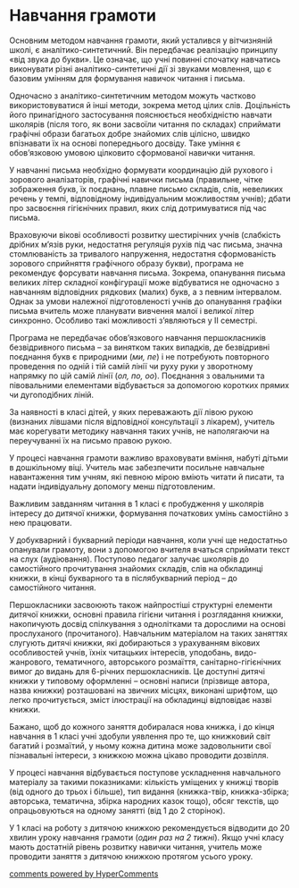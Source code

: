 <div id="hypercomments_widget" class="js-hypercomments-widget
invisible"></div>


Навчання грамоти
=============================================
<p>Основним методом навчання грамоти, який усталився у вітчизняній школі, є аналітико-синтетичний. Він передбачає реалізацію принципу «від звука до букви». Це означає, що учні повинні спочатку навчатись виконувати різні аналітико-синтетичні дії зі звуками мовлення, що є базовим умінням для формування навичок читання і письма.</p>
<p>Одночасно з аналітико-синтетичним методом можуть частково використовуватися й інші методи, зокрема метод цілих слів. Доцільність його принагідного застосування пояснюється необхідністю навчати школярів (після того, як вони засвоїли читання по складах) сприймати графічні образи багатьох добре знайомих слів цілісно, швидко впізнавати їх на основі попереднього досвіду. Таке уміння є обов’язковою умовою цілковито сформованої навички читання.</p>
<p>У навчанні письма необхідно формувати координацію дій рухового і зорового аналізаторів, графічні навички письма (правильне, чітке зображення букв, їх поєднань, плавне письмо складів, слів, невеликих речень у темпі, відповідному індивідуальним можливостям учнів); дбати про засвоєння гігієнічних правил, яких слід дотримуватися під час письма.</p>
<p>Враховуючи вікові особливості розвитку шестирічних учнів (слабкість дрібних м’язів руки, недостатня регуляція рухів під час письма, значна стомлюваність за тривалого напруження, недостатня сформованість зорового сприйняття графічного образу букви), програма не рекомендує форсувати навчання письма. Зокрема, опанування письма великих літер складної конфігурації може відбуватися не одночасно з навчанням відповідних рядкових (малих) букв, а з певним інтервалом. Однак за умови належної підготовленості учнів до опанування графіки письма вчитель може планувати вивчення малої і великої літер синхронно. Особливо такі можливості з’являються у ІІ семестрі.</p>
<p>Програма не передбачає обов’язкового навчання першокласників безвідривного письма – за винятком таких випадків, де безвідривні поєднання букв є природними (<i>ми, пе</i>) і не потребують повторного проведення по одній і тій самій лінії чи руху руки у зворотному напрямку по цій самій лінії (<i>ол, по, оо</i>). Поєднання з овальними та півовальними елементами відбувається за допомогою коротких прямих чи дугоподібних ліній.</p>
<p>За наявності в класі дітей, у яких переважають дії лівою рукою (визнаних лівшами після відповідної консультації з лікарем), учитель має корегувати методику навчання таких учнів, не наполягаючи на переучуванні їх на письмо правою рукою.</p>
<p>У процесі навчання грамоти важливо враховувати вміння, набуті дітьми в дошкільному віці. Учитель має забезпечити посильне навчальне навантаження тим учням, які певною мірою вміють читати й писати, та надати індивідуальну допомогу менш підготовленим.</p>
<p>Важливим завданням читання в 1 класі є пробудження у школярів інтересу до дитячої книжки, формування початкових умінь самостійно з нею працювати.</p>
<p>У добукварний і букварний періоди навчання, коли учні ще недостатньо опанували грамоту, вони з допомогою вчителя вчаться сприймати текст на слух (аудіювання). Поступово педагог залучає школярів до самостійного прочитування знайомих складів, слів на обкладинці книжки, в кінці букварного та в післябукварний період – до самостійного читання.</p>
<p>Першокласники засвоюють також найпростіші структурні елементи дитячої книжки, основні правила гігієни читання і розглядання книжки, накопичують досвід спілкування з однолітками та дорослими на основі прослуханого (прочитаного). Навчальним матеріалом на таких заняттях слугують дитячі книжки, які добираються з урахуванням вікових особливостей учнів, їхніх читацьких інтересів, уподобань, видо-жанрового, тематичного, авторського розмаїття, санітарно-гігієнічних вимог до видань для 6-річних першокласників. Це доступні дитячі книжки у типовому оформленні – основні написи (прізвище автора, назва книжки) розташовані на звичних місцях, виконані шрифтом, що легко прочитується, зміст ілюстрації на обкладинці відповідає назві книжки.</p>
<p>Бажано, щоб до кожного заняття добиралася нова книжка, і до кінця навчання в 1 класі учні здобули уявлення про те, що книжковий світ багатий і розмаїтий, у ньому кожна дитина може задовольнити свої пізнавальні інтереси, з книжкою можна цікаво проводити дозвілля.</p>
<p>У процесі навчання відбувається поступове ускладнення навчального матеріалу за такими показниками: кількість уміщених у книжці творів (від одного до трьох і більше), тип видання (книжка-твір, книжка-збірка; авторська, тематична, збірка народних казок тощо), обсяг текстів, що опрацьовуються на одному занятті (від 1 до 2 сторінок).</p>
<p>У 1 класі на роботу з дитячою книжкою рекомендується відводити до 20 хвилин уроку навчання грамоти (<i>один раз на 2 тижні</i>). Якщо учні класу мають достатній рівень розвитку навички читання, учитель може проводити заняття з дитячою книжкою протягом усього уроку.</p>

<div class="js-hypercomments-container">
 <a href="http://hypercomments.com" class="hc-link" title="comments
widget">comments powered by HyperComments</a>
</div>
